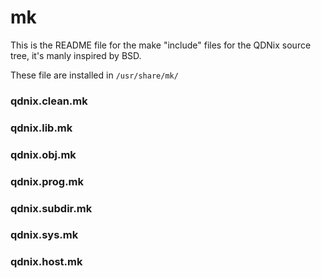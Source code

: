 # mk

This is the README file for the make "include" files for the QDNix source tree, it's manly inspired by BSD.

These file are installed in `/usr/share/mk/`

### qdnix.clean.mk

### qdnix.lib.mk

### qdnix.obj.mk

### qdnix.prog.mk

### qdnix.subdir.mk

### qdnix.sys.mk

### qdnix.host.mk
